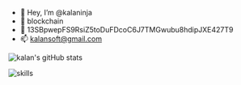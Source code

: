 - 👋 Hey, I’m @kalaninja
- 🤯 blockchain
- 💸 13SBpwepFS9RsiZ5toDuFDcoC6J7TMGwubu8hdipJXE427T9
- 📫 kalansoft@gmail.com

![kalan's gitHub stats](https://github-readme-stats.vercel.app/api?username=kalaninja&show=reviews,prs_merged,prs_merged_percentage&show_icons=true&theme=transparent)

![skills](https://skillicons.dev/icons?i=rust,cs,go,scala,java)



<!--
**kalaninja/kalaninja** is a ✨ _special_ ✨ repository because its `README.md` (this file) appears on your GitHub profile.

Here are some ideas to get you started:

- 🔭 I’m currently working on ...
- 🌱 I’m currently learning ...
- 👯 I’m looking to collaborate on ...
- 🤔 I’m looking for help with ...
- 💬 Ask me about ...
- 📫 How to reach me: ...
- 😄 Pronouns: ...
- ⚡ Fun fact: ...
-->
